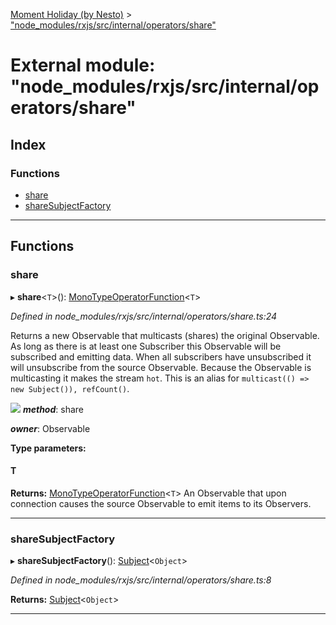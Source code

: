 [Moment Holiday (by Nesto)](../README.md) > ["node_modules/rxjs/src/internal/operators/share"](../modules/_node_modules_rxjs_src_internal_operators_share_.md)

# External module: "node_modules/rxjs/src/internal/operators/share"

## Index

### Functions

* [share](_node_modules_rxjs_src_internal_operators_share_.md#share)
* [shareSubjectFactory](_node_modules_rxjs_src_internal_operators_share_.md#sharesubjectfactory)

---

## Functions

<a id="share"></a>

###  share

▸ **share**<`T`>(): [MonoTypeOperatorFunction](../interfaces/_node_modules_rxjs_src_internal_types_.monotypeoperatorfunction.md)<`T`>

*Defined in node_modules/rxjs/src/internal/operators/share.ts:24*

Returns a new Observable that multicasts (shares) the original Observable. As long as there is at least one Subscriber this Observable will be subscribed and emitting data. When all subscribers have unsubscribed it will unsubscribe from the source Observable. Because the Observable is multicasting it makes the stream `hot`. This is an alias for `multicast(() => new Subject()), refCount()`.

![](share.png)
*__method__*: share

*__owner__*: Observable

**Type parameters:**

#### T 

**Returns:** [MonoTypeOperatorFunction](../interfaces/_node_modules_rxjs_src_internal_types_.monotypeoperatorfunction.md)<`T`>
An Observable that upon connection causes the source Observable to emit items to its Observers.

___
<a id="sharesubjectfactory"></a>

###  shareSubjectFactory

▸ **shareSubjectFactory**(): [Subject](../classes/_node_modules_rxjs_src_internal_subject_.subject.md)<`Object`>

*Defined in node_modules/rxjs/src/internal/operators/share.ts:8*

**Returns:** [Subject](../classes/_node_modules_rxjs_src_internal_subject_.subject.md)<`Object`>

___

